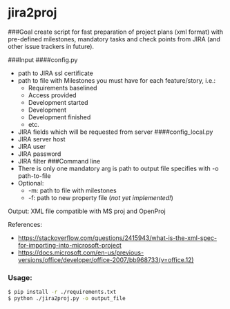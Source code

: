 ﻿jira2proj
========================================================================

###Goal 
create script for fast preparation of project plans (xml format) with pre-defined milestones, mandatory tasks and 
check points from JIRA (and other issue trackers in future).

###Input
####config.py
- path to JIRA ssl certificate
- path to file with Milestones you must have for each feature/story, i.e.:
  * Requirements baselined
  * Access provided
  * Development started
  * Development
  * Development finished
  * etc.
- JIRA fields which will be requested from server
####config_local.py
- JIRA server host
- JIRA user
- JIRA password
- JIRA filter
###Command line
- There is only one mandatory arg is path to output file specifies with -o path-to-file
- Optional:
  * -m: path to file with milestones
  * -f: path to new property file (*not yet implemented!*)

Output: XML file compatible with MS proj and OpenProj

References:
 - https://stackoverflow.com/questions/2415943/what-is-the-xml-spec-for-importing-into-microsoft-project
 - https://docs.microsoft.com/en-us/previous-versions/office/developer/office-2007/bb968733(v=office.12)

### Usage:

```bash
$ pip install -r ./requirements.txt
$ python ./jira2proj.py -o output_file
```

